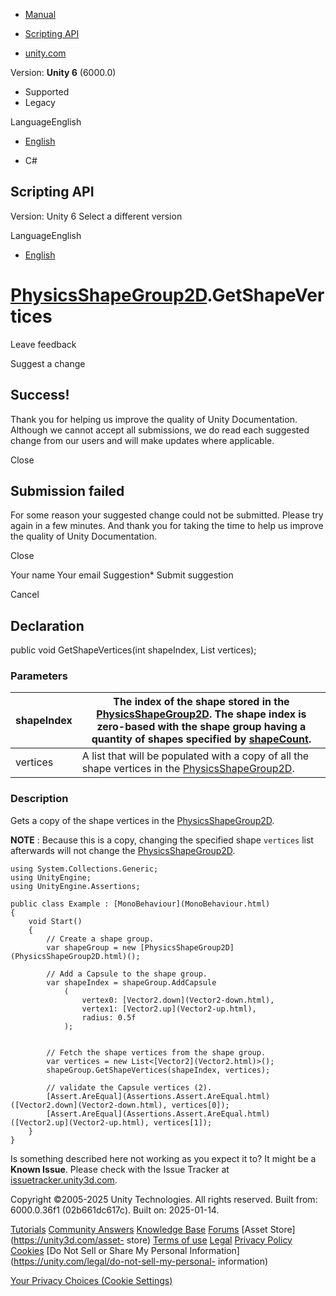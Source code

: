 [ ]()

  * [Manual](../Manual/index.html)
  * [Scripting API](../ScriptReference/index.html)

  * [unity.com](https://unity.com/)

Version: **Unity 6** (6000.0)

  * Supported
  * Legacy

LanguageEnglish

  * [English]()

  * C#

[ ](https://docs.unity3d.com)

## Scripting API

Version: Unity 6 Select a different version

LanguageEnglish

  * [English]()

#  [PhysicsShapeGroup2D](PhysicsShapeGroup2D.html).GetShapeVertices

Leave feedback

Suggest a change

## Success!

Thank you for helping us improve the quality of Unity Documentation. Although
we cannot accept all submissions, we do read each suggested change from our
users and will make updates where applicable.

Close

## Submission failed

For some reason your suggested change could not be submitted. Please <a>try
again</a> in a few minutes. And thank you for taking the time to help us
improve the quality of Unity Documentation.

Close

Your name Your email Suggestion* Submit suggestion

Cancel

[ ]()

## Declaration

public void GetShapeVertices(int shapeIndex, List<Vector2> vertices);

### Parameters

shapeIndex | The index of the shape stored in the [PhysicsShapeGroup2D](PhysicsShapeGroup2D.html). The shape index is zero-based with the shape group having a quantity of shapes specified by [shapeCount](PhysicsShapeGroup2D-shapeCount.html).  
---|---  
vertices | A list that will be populated with a copy of all the shape vertices in the [PhysicsShapeGroup2D](PhysicsShapeGroup2D.html).  
  
### Description

Gets a copy of the shape vertices in the
[PhysicsShapeGroup2D](PhysicsShapeGroup2D.html).

**NOTE** : Because this is a copy, changing the specified shape `vertices`
list afterwards will not change the
[PhysicsShapeGroup2D](PhysicsShapeGroup2D.html).

    
    
    using System.Collections.Generic;
    using UnityEngine;
    using UnityEngine.Assertions;  
      
    public class Example : [MonoBehaviour](MonoBehaviour.html)
    {
        void Start()
        {
            // Create a shape group.
            var shapeGroup = new [PhysicsShapeGroup2D](PhysicsShapeGroup2D.html)();  
      
            // Add a Capsule to the shape group.
            var shapeIndex = shapeGroup.AddCapsule
                (
                    vertex0: [Vector2.down](Vector2-down.html),
                    vertex1: [Vector2.up](Vector2-up.html),
                    radius: 0.5f
                );  
      
    
            // Fetch the shape vertices from the shape group.
            var vertices = new List<[Vector2](Vector2.html)>();
            shapeGroup.GetShapeVertices(shapeIndex, vertices);  
      
            // validate the Capsule vertices (2).
            [Assert.AreEqual](Assertions.Assert.AreEqual.html)([Vector2.down](Vector2-down.html), vertices[0]);
            [Assert.AreEqual](Assertions.Assert.AreEqual.html)([Vector2.up](Vector2-up.html), vertices[1]);
        }
    }
    

Is something described here not working as you expect it to? It might be a
**Known Issue**. Please check with the Issue Tracker at
[issuetracker.unity3d.com](https://issuetracker.unity3d.com).

Copyright ©2005-2025 Unity Technologies. All rights reserved. Built from:
6000.0.36f1 (02b661dc617c). Built on: 2025-01-14.

[Tutorials](https://unity3d.com/learn) [Community
Answers](https://answers.unity3d.com) [Knowledge
Base](https://support.unity3d.com/hc/en-us)
[Forums](https://forum.unity3d.com) [Asset Store](https://unity3d.com/asset-
store) [Terms of use](https://docs.unity3d.com/Manual/TermsOfUse.html)
[Legal](https://unity.com/legal) [Privacy
Policy](https://unity.com/legal/privacy-policy)
[Cookies](https://unity.com/legal/cookie-policy) [Do Not Sell or Share My
Personal Information](https://unity.com/legal/do-not-sell-my-personal-
information)

[Your Privacy Choices (Cookie Settings)](javascript:void\(0\);)

